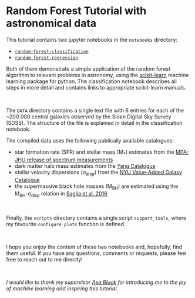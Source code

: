# Random Forest Tutorial with astronomical data 

This tutorial contains two jupyter notebooks in the `notebooks` directory:
- [`random-forest-classification`](https://nbviewer.jupyter.org/github/Dzoenapi/random-forest-in-SDSS/blob/main/notebooks/random-forest-classification.ipynb)
- [`random-forest-regression`](https://nbviewer.jupyter.org/github/Dzoenapi/random-forest-in-SDSS/blob/main/notebooks/random-forest-regression.ipynb)

Both of them demonstrate a simple application of the random forest
algorithm to relevant problems in astronomy, using the 
[scikit-learn](https://scikit-learn.org/stable/) machine learning
package for python. The classification notebook describes all steps in more detail and contains links to appropriate scikit-learn manuals.

<br>

The `DATA` directory contains a single text file with 6 entries 
for each of the  ~200 000 central galaxies observed by
the Sloan Digital Sky Survey (SDSS). The structure of the file is explained in detail in the classification notebook. <br>

The compiled data uses the following publically available
catalogues:
- star formation rate (SFR) and stellar mass (M<sub>*</sub>) estimates from the [MPA-JHU release of spectrum measurements](https://wwwmpa.mpa-garching.mpg.de/SDSS/DR7/)
- dark matter halo mass estimates from the [Yang Catalogue](https://gax.sjtu.edu.cn/data/Group.html)
- stellar velocity dispersions (σ<sub>disp</sub>) from the [NYU Value-Added Galaxy Catalogue](http://sdss.physics.nyu.edu/vagc/)
- the supermassive black hole masses (M<sub>BH</sub>) are estimated using the M<sub>BH</sub>-σ<sub>disp</sub> relation in [Saglia et al. 2016](https://arxiv.org/abs/1601.00974)


<br>

Finally, the `scripts` directory contains a single script
`support_tools`, where my favourite `configure_plots` function
is defined.

<br>

I hope you enjoy the content of these two notebooks and, hopefully,
find them useful. If you have any questions, comments or requests,
please feel free to reach out to me directly!

<br>

*I would like to thank my supervisor [Asa Bluck](https://www.kicc.cam.ac.uk/directory/dr-asa-bluck) for introducing me to the joy of machine learning and inspiring this tutorial.*
